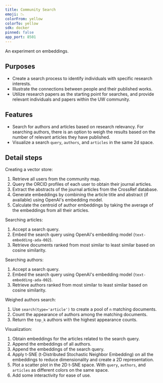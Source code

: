 ```yaml
---
title: Community Search
emoji: 📉
colorFrom: yellow
colorTo: yellow
sdk: docker
pinned: false
app_port: 8501
---
```


An experiment on embeddings.

## Purposes

- Create a search process to identify individuals with specific research interests.
- Illustrate the connections between people and their published works.
- Utilize research papers as the starting point for searches, and provide relevant individuals and papers within the UW community.

## Features

- Search for authors and articles based on research relevancy. For searching authors, there is an option to weigh the results based on the number of relevant articles they have published.
- Visualize a search `query`, `authors`, and `articles` in the same 2d space.

## Detail steps

Creating a vector store:

1. Retrieve all users from the community map.
1. Query the ORCID profiles of each user to obtain their journal articles.
1. Extract the abstracts of the journal articles from the CrossRef database.
1. Generate embeddings by combining the article title and abstract (if available) using OpenAI's embedding model.
1. Calculate the centroid of author embeddings by taking the average of the embeddings from all their articles.

Searching articles:

1. Accept a search query.
1. Embed the search query using OpenAI's embedding model (`text-embedding-ada-002`).
1. Retrieve documents ranked from most similar to least similar based on cosine similarity.

Searching authors:

1. Accept a search query.
1. Embed the search query using OpenAI's embedding model (`text-embedding-ada-002`).
1. Retrieve authors ranked from most similar to least similar based on cosine similarity.

Weighed authors search:

1. Use `search(type='article')` to create a pool of `n` matching documents.
1. Count the appearance of authors among the matching documents.
1. Return the `top_k` authors with the highest appearance counts.

Visualization:

1. Obtain embeddings for the articles related to the search query.
1. Append the embeddings of all authors.
1. Append the embeddings of the search query.
1. Apply t-SNE (t-Distributed Stochastic Neighbor Embedding) on all the embeddings to reduce dimensionality and create a 2D representation.
1. Plot a scatter plot in the 2D t-SNE space. With `query`, `authors`, and `articles` as different colors on the same space.
1. Add some interactivity for ease of use.
